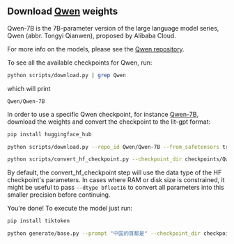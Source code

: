 ## Download [Qwen](https://github.com/QwenLM/Qwen) weights

Qwen-7B is the 7B-parameter version of the large language model series, Qwen (abbr. Tongyi Qianwen), proposed by Alibaba Cloud. 

For more info on the models, please see the [Qwen repository](https://github.com/QwenLM/Qwen).

To see all the available checkpoints for Qwen, run:

```bash
python scripts/download.py | grep Qwen
```

which will print

```text
Qwen/Qwen-7B
```

In order to use a specific Qwen checkpoint, for instance [Qwen-7B](https://huggingface.co/Qwen/Qwen-7B), download the weights and convert the checkpoint to the lit-gpt format:

```bash
pip install huggingface_hub

python scripts/download.py --repo_id Qwen/Qwen-7B --from_safetensors true

python scripts/convert_hf_checkpoint.py --checkpoint_dir checkpoints/Qwen/Qwen-7B
```

By default, the convert_hf_checkpoint step will use the data type of the HF checkpoint's parameters. In cases where RAM
or disk size is constrained, it might be useful to pass `--dtype bfloat16` to convert all parameters into this smaller precision before continuing.

You're done! To execute the model just run:

```bash
pip install tiktoken

python generate/base.py --prompt "中国的首都是" --checkpoint_dir checkpoints/Qwen/Qwen-7B/
```
